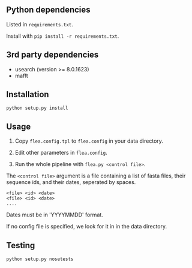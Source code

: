 Python dependencies
-------------------
Listed in `requirements.txt`.

Install with `pip install -r requirements.txt`.


3rd party dependencies
----------------------
- usearch (version >= 8.0.1623)
- mafft


Installation
------------

`python setup.py install`


Usage
-----
1. Copy `flea.config.tpl` to `flea.config` in your data directory.

2. Edit other parameters in `flea.config`.

3. Run the whole pipeline with `flea.py <control file>`.

The `<control file>` argument is a file containing a list of fasta
files, their sequence ids, and their dates, seperated by spaces.

    <file> <id> <date>
    <file> <id> <date>
    ....

Dates must be in 'YYYYMMDD' format.

If no config file is specified, we look for it in in the data
directory.


Testing
-------

`python setup.py nosetests`
